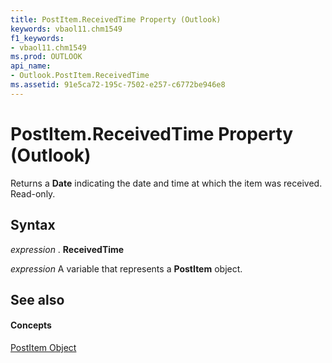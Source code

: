 ```yaml
---
title: PostItem.ReceivedTime Property (Outlook)
keywords: vbaol11.chm1549
f1_keywords:
- vbaol11.chm1549
ms.prod: OUTLOOK
api_name:
- Outlook.PostItem.ReceivedTime
ms.assetid: 91e5ca72-195c-7502-e257-c6772be946e8
---
```



# PostItem.ReceivedTime Property (Outlook)

Returns a  **Date** indicating the date and time at which the item was received. Read-only.


## Syntax

 _expression_ . **ReceivedTime**

 _expression_ A variable that represents a **PostItem** object.


## See also


#### Concepts


[PostItem Object](postitem-object-outlook.md)

